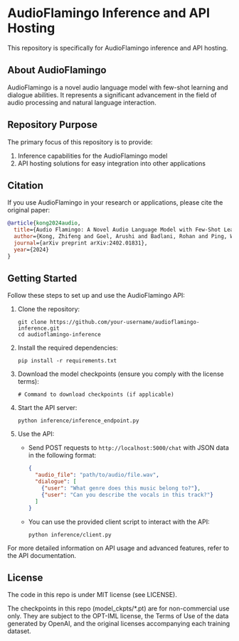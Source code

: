 # AudioFlamingo Inference and API Hosting

This repository is specifically for AudioFlamingo inference and API hosting.

## About AudioFlamingo

AudioFlamingo is a novel audio language model with few-shot learning and dialogue abilities. It represents a significant advancement in the field of audio processing and natural language interaction.

## Repository Purpose

The primary focus of this repository is to provide:

1. Inference capabilities for the AudioFlamingo model
2. API hosting solutions for easy integration into other applications

## Citation

If you use AudioFlamingo in your research or applications, please cite the original paper:

```bibtex
@article{kong2024audio,
  title={Audio Flamingo: A Novel Audio Language Model with Few-Shot Learning and Dialogue Abilities},
  author={Kong, Zhifeng and Goel, Arushi and Badlani, Rohan and Ping, Wei and Valle, Rafael and Catanzaro, Bryan},
  journal={arXiv preprint arXiv:2402.01831},
  year={2024}
}
```

## Getting Started

Follow these steps to set up and use the AudioFlamingo API:

1. Clone the repository:
   ```
   git clone https://github.com/your-username/audioflamingo-inference.git
   cd audioflamingo-inference
   ```

2. Install the required dependencies:
   ```
   pip install -r requirements.txt
   ```

3. Download the model checkpoints (ensure you comply with the license terms):
   ```
   # Command to download checkpoints (if applicable)
   ```

4. Start the API server:
   ```
   python inference/inference_endpoint.py
   ```

5. Use the API:
   - Send POST requests to `http://localhost:5000/chat` with JSON data in the following format:
     ```json
     {
       "audio_file": "path/to/audio/file.wav",
       "dialogue": [
         {"user": "What genre does this music belong to?"},
         {"user": "Can you describe the vocals in this track?"}
       ]
     }
     ```
   - You can use the provided client script to interact with the API:
     ```
     python inference/client.py
     ```

For more detailed information on API usage and advanced features, refer to the API documentation.

## License

The code in this repo is under MIT license (see LICENSE).

The checkpoints in this repo (model_ckpts/*.pt) are for non-commercial use only. They are subject to the OPT-IML license, the Terms of Use of the data generated by OpenAI, and the original licenses accompanying each training dataset.